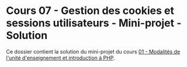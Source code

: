 # Cours 07 - Gestion des cookies et sessions utilisateurs - Mini-projet - Solution

Ce dossier contient la solution du mini-projet du cours
[01 - Modalités de l'unité d'enseignement et introduction à PHP](../../README.md).
